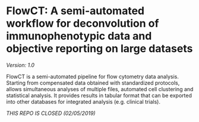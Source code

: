 # FlowCT: A semi-automated workflow for deconvolution of immunophenotypic data and objective reporting on large datasets

_Version: 1.0_

FlowCT is a semi-automated pipeline for flow cytometry data analysis. 
Starting from compensated data obtained with standardized protocols, allows simultaneous analyses of multiple files, automated cell clustering and statistical analysis. It provides results in tabular format that can be exported into other databases for integrated analysis (e.g. clinical trials).

_THIS REPO IS CLOSED (02/05/2019)_
